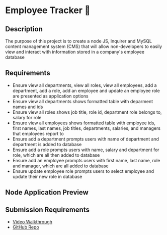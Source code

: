 # Employee Tracker 👔

## Description
The purpose of this project is to create a node JS, Inquirer and MySQL content management system (CMS) that will allow non-developers to easily view and interact with information stored in a company's employee database

## Requirements
- Ensure view all departments, view all roles, view all employees, add a department, add a role, add an employee and update an employee role are presented as application options
- Ensure view all departments shows formatted table with deparment names and ids
- Ensure view all roles shows job title, role id, department role belongs to, salary for role
- Ensure view all employees shows formatted table with employee ids, first names, last names, job titles, departments, salaries, and managers that employees report to
- Ensure add a department prompts users with name of department and department is added to database
- Ensure add a role prompts users with name, salary and department for role, which are all then added to database
- Ensure add an employee prompts users with first name, last name, role and manager, which are all added to database
- Ensure update employee role prompts users to select employee and update their new role in database

## Node Application Preview

## Submission Requirements
- [Video Walkthrough](https://drive.google.com/file/d/1y0C-sqCCTear1Ps7oQX80yCBQD1192tB/view)
- [GitHub Repo](https://github.com/ajayshans/employee-tracker-cms)